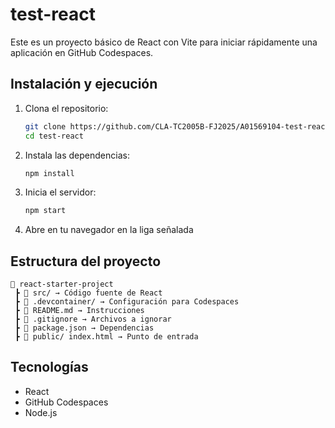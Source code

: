 # test-react

Este es un proyecto básico de React con Vite para iniciar rápidamente una aplicación en GitHub Codespaces.

## Instalación y ejecución

1. Clona el repositorio:
   
   ```sh
   git clone https://github.com/CLA-TC2005B-FJ2025/A01569104-test-react.git
   cd test-react
   ```

2. Instala las dependencias:
   
   ```sh
   npm install
   ```

3. Inicia el servidor:
   
   ```sh
   npm start
   ```

4. Abre en tu navegador en la liga señalada

## Estructura del proyecto
```
📂 react-starter-project
 ┣ 📂 src/ → Código fuente de React
 ┣ 📂 .devcontainer/ → Configuración para Codespaces
 ┣ 📜 README.md → Instrucciones
 ┣ 📜 .gitignore → Archivos a ignorar
 ┣ 📜 package.json → Dependencias
 ┣ 📂 public/ index.html → Punto de entrada
```

## Tecnologías
- React
- GitHub Codespaces
- Node.js

